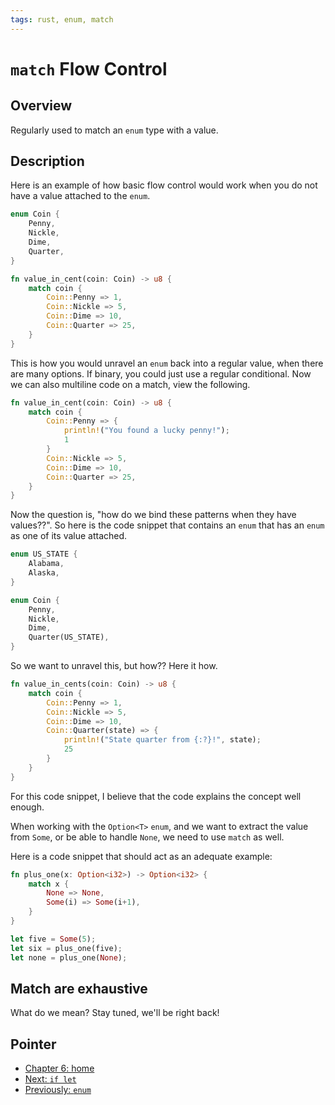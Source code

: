 ```yaml
---
tags: rust, enum, match
---
```

# `match` Flow Control

## Overview

Regularly used to match an `enum` type with a value.

## Description

Here is an example of how basic flow control would work when you do not have a value attached to the `enum`.

```rust
enum Coin {
	Penny,
	Nickle,
	Dime,
	Quarter,
}

fn value_in_cent(coin: Coin) -> u8 {
	match coin {
		Coin::Penny => 1,
		Coin::Nickle => 5,
		Coin::Dime => 10,
		Coin::Quarter => 25,
	}
}
```

This is how you would unravel an `enum` back into a regular value, when there are many options. If binary, you could just use a regular conditional. Now we can also multiline code on a match, view the following.

```rust
fn value_in_cent(coin: Coin) -> u8 {
	match coin {
		Coin::Penny => {
			println!("You found a lucky penny!");
			1
		}
		Coin::Nickle => 5,
		Coin::Dime => 10,
		Coin::Quarter => 25,
	}
}
```

Now the question is, "how do we bind these patterns when they have values??". So here is the code snippet that contains an `enum` that has an `enum` as one of its value attached.

```rust
enum US_STATE {
	Alabama,
	Alaska,
}

enum Coin {
	Penny,
	Nickle,
	Dime,
	Quarter(US_STATE),
}
```

So we want to unravel this, but how?? Here it how.

```rust
fn value_in_cents(coin: Coin) -> u8 {
	match coin {
		Coin::Penny => 1,
		Coin::Nickle => 5,
		Coin::Dime => 10,
		Coin::Quarter(state) => {
			println!("State quarter from {:?}!", state);
			25
		}
	}
}
```

For this code snippet, I believe that the code explains the concept well enough.

When working with the `Option<T>` `enum`,  and we want to extract the value from `Some`, or be able to handle `None`, we need to use `match` as well.

Here is a code snippet that should act as an adequate example:

```rust
fn plus_one(x: Option<i32>) -> Option<i32> {
	match x {
		None => None,
		Some(i) => Some(i+1),
	}
}

let five = Some(5);
let six = plus_one(five);
let none = plus_one(None);
```

## Match are exhaustive

What do we mean? Stay tuned, we'll be right back!

## Pointer
- [Chapter 6: home](ch06_00_enums.md)
- [Next: `if let`](ch06_03_if_let.md)
- [Previously: `enum`](ch06_01_enums.md)